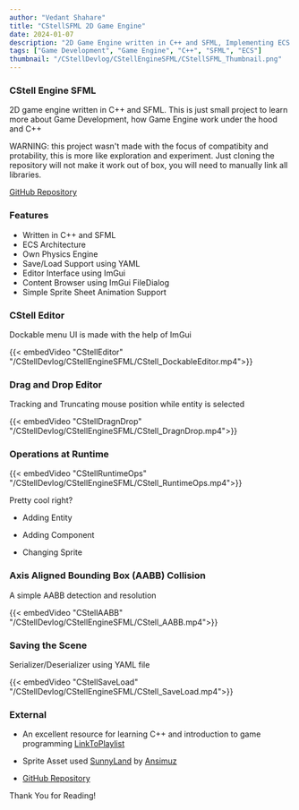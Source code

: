 ```yaml
---
author: "Vedant Shahare"
title: "CStellSFML 2D Game Engine"
date: 2024-01-07
description: "2D Game Engine written in C++ and SFML, Implementing ECS Architecture"
tags: ["Game Development", "Game Engine", "C++", "SFML", "ECS"]
thumbnail: "/CStellDevlog/CStellEngineSFML/CStellSFML_Thumbnail.png"
---
```


### CStell Engine SFML

2D game engine written in C++ and SFML.
This is just small project to learn more about Game Development, how Game Engine work under the hood and C++

WARNING: this project wasn't made with the focus of compatibity and protability, this is more like exploration and experiment. Just cloning the repository will not make it work out of box, you will need to manually link all libraries.

[GitHub Repository](https://github.com/VedantS-32/ConstellationEngineSFML)

### Features

- Written in C++ and SFML
- ECS Architecture
- Own Physics Engine
- Save/Load Support using YAML
- Editor Interface using ImGui
- Content Browser using ImGui FileDialog
- Simple Sprite Sheet Animation Support

### CStell Editor

Dockable menu UI is made with the help of ImGui

{{< embedVideo "CStellEditor" "/CStellDevlog/CStellEngineSFML/CStell_DockableEditor.mp4">}}

### Drag and Drop Editor

Tracking and Truncating mouse position while entity is selected

{{< embedVideo "CStellDragnDrop" "/CStellDevlog/CStellEngineSFML/CStell_DragnDrop.mp4">}}

### Operations at Runtime

{{< embedVideo "CStellRuntimeOps" "/CStellDevlog/CStellEngineSFML/CStell_RuntimeOps.mp4">}}

Pretty cool right?

- Adding Entity

- Adding Component

- Changing Sprite

### Axis Aligned Bounding Box (AABB) Collision

A simple AABB detection and resolution

{{< embedVideo "CStellAABB" "/CStellDevlog/CStellEngineSFML/CStell_AABB.mp4">}}

### Saving the Scene

Serializer/Deserializer using YAML file

{{< embedVideo "CStellSaveLoad" "/CStellDevlog/CStellEngineSFML/CStell_SaveLoad.mp4">}}

### External

- An excellent resource for learning C++ and introduction to game programming [LinkToPlaylist](https://youtube.com/playlist?list=PL_xRyXins848nDj2v-TJYahzvs-XW9sVV&si=Ob8yquaC4f9_B_Q6)

- Sprite Asset used [SunnyLand](https://ansimuz.itch.io/sunny-land-pixel-game-art) by [Ansimuz](https://itch.io/profile/ansimuz)

- [GitHub Repository](https://github.com/VedantS-32/ConstellationEngineSFML)

Thank You for Reading!
